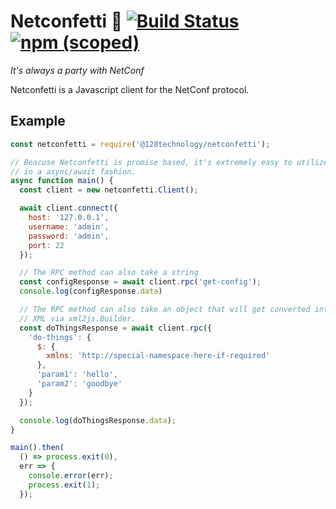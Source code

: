 # Netconfetti 🎉  [![Build Status](https://travis-ci.org/128technology/netconfetti.svg?branch=master)](https://travis-ci.org/128technology/netconfetti) [![npm (scoped)](https://img.shields.io/npm/v/@128technology/netconfetti.svg)](https://www.npmjs.com/package/@128technology/netconfetti)

_It's always a party with NetConf_

Netconfetti is a Javascript client for the NetConf protocol.

## Example

```javascript
const netconfetti = require('@128technology/netconfetti');

// Beacuse Netconfetti is promise based, it's extremely easy to utilize it
// in a async/await fashion.
async function main() {
  const client = new netconfetti.Client();

  await client.connect({
    host: '127.0.0.1',
    username: 'admin',
    password: 'admin',
    port: 22
  });

  // The RPC method can also take a string
  const configResponse = await client.rpc('get-config');
  console.log(configResponse.data)

  // The RPC method can also take an object that will get converted into
  // XML via xml2js.Builder.
  const doThingsResponse = await client.rpc({
    'do-things': {
      $: {
        xmlns: 'http://special-namespace-here-if-required'
      },
      'param1': 'hello',
      'param2': 'goodbye'
    }
  });

  console.log(doThingsResponse.data);
}

main().then(
  () => process.exit(0),
  err => {
    console.error(err);
    process.exit(1);
  });

```